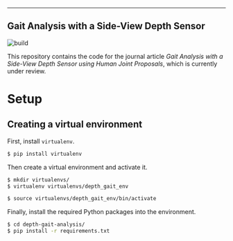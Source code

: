 
---
Gait Analysis with a Side-View Depth Sensor
---

![build](https://travis-ci.org/ajhynes7/depth-gait-analysis)


This repository contains the code for the journal article *Gait Analysis with a Side-View Depth Sensor using Human Joint Proposals*, which is currently under review.


# Setup

## Creating a virtual environment

First, install `virtualenv`.

```bash
$ pip install virtualenv
```

Then create a virtual environment and activate it.

```bash
$ mkdir virtualenvs/
$ virtualenv virtualenvs/depth_gait_env

$ source virtualenvs/depth_gait_env/bin/activate
```

Finally, install the required Python packages into the environment.

```bash
$ cd depth-gait-analysis/
$ pip install -r requirements.txt
```
